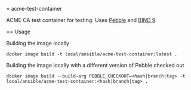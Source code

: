 = acme-test-container

ACME CA test container for testing. Uses [Pebble](https://github.com/letsencrypt/Pebble) and [BIND 9](https://www.isc.org/downloads/bind/).

== Usage

Building the image locally
```
docker image build -t local/ansible/acme-test-container:latest .
```

Building the image locally with a different version of Pebble checked out
```
docker image build --build-arg PEBBLE_CHECKOUT=<hash|branch|tag> -t local/ansible/acme-test-container:<hash|branch|tag> .
```

